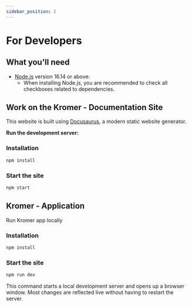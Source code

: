 ```yaml
---
sidebar_position: 2
---
```


# For Developers


## What you'll need

- [Node.js](https://nodejs.org/en/download/) version 16.14 or above:
  - When installing Node.js, you are recommended to check all checkboxes related to dependencies.

## Work on the Kromer - Documentation Site

This website is built using [Docusaurus](https://docusaurus.io/), a modern static website generator.

**Run the development server:**

### Installation
```bash
npm install 
```

### Start the site
```bash
npm start
```

## Kromer - Application
Run Kromer app locally 

### Installation
```bash
npm install
```

### Start the site
```bash
npm run dev
```

This command starts a local development server and opens up a browser window. Most changes are reflected live without having to restart the server.